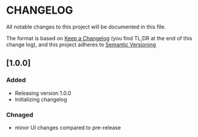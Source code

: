 # CHANGELOG

All notable changes to this project will be documented in this file.

The format is based on [Keep a Changelog](https://keepachangelog.com/en/1.0.0/) (you find TL;DR at the end of this change log),
and this project adheres to [Semantic Versioning](https://semver.org/spec/v2.0.0.html)


## [1.0.0]
### Added
* Releasing version 1.0.0
* Initializing changelog

### Chnaged
* minor UI changes compared to pre-release
